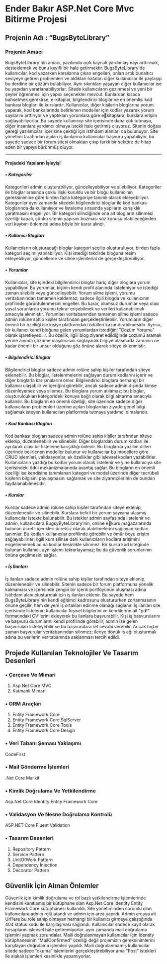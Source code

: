 # Ender Bakır ASP.Net Core Mvc Bitirme Projesi
## Projenin Adı : “BugsByteLibrary”
### Projenin Amacı
BugsByteLibrary'nin amacı, yazılımda açık kaynak yardımlaşmayı arttırmak, 
desteklemek ve bunu keyifli bir hale getirmektir.
BugsByteLibrary'de kullanıcılar, kod yazarken karşılarına çıkan engelleri, onları artık 
bunaltıcı seviyeye getiren problemleri ve aldıkları hataları diğer kullanıcılar ile paylaşıp 
bu derdine bir çözüm bulabiliyor. Aynı sıkıntıları yaşayan diğer kullanıcılar ise bu yapıdan 
yararlanabiliyorlar.
Sitede kullanıcıların gezinmesi ve yeni bir şeyler öğrenmesi için yapıcı seçenekler mevcut. 
Bunlardan kısaca bahsetmek gerekirse, e-kitaplar, bilgilendirici bloglar ve en önemlisi 
kod bankası blogları ile kurslardır.
Kullanıcılar, diğer kişilerin bloglarına yorum yaparak, kod bankalarında belirlenen 
modeller için kodlar yazarak yorum sayılarını arttırıyor ve yaptıkları yorumlara göre ekitaplara, kurslara erişim sağlayabiliyorlar. Bu sayede kullanıcıyı site içerisinde daha çok 
tutmaya, diğer insanlara yardımcı olmaya istekli hale getirmiş oluyoruz.
Sitenin doğası gereği yazılımcıları içerisine çektiği için istihdam alanları da bulunuyor. 
Site yönetimi tarafından açılan iş ilanlarına kullanıcılar başvuru yapabiliyor, bu sayede 
sadece bir forum sitesi olmaktan çıkıp farklı bir sektöre de hitap eden bir yapıya bürünmüş oluyor.

------------

#### Projedeki Yapıların İşleyişi
##### • Kategoriler
Kategorileri admin oluşturabiliyor, güncelleyebiliyor ve silebiliyor. Kategoriler ile 
bloglar arasında çoklu ilişki kuruldu ve bir bloğu kullanıcının gereksinimine göre birden fazla 
kategoriye tanımlı olarak ekleyebiliyor. Kategoriler aynı zamanda sitedeki bilgilendirici 
bloglar ile kod bankası bloglarında da kullanılıyor ve listeleme sırasında yapıların karışıklık 
yaratmasını engelliyor. Bir kategori silindiğinde ona ait blogların silinmesi özelliği kapalı, 
çünkü sitenin yapısını bozması söz konusu olabileceğinden veri kaybını önlemesi adına böyle 
bir karar alındı.
##### • Kullanıcı Blogları
Kullanıcıların oluşturacağı bloglar kategori seçilip oluşturuluyor, birden fazla kategori seçimi 
yapılabiliyor. Kişi istediği takdirde bloğuna resim ekleyebiliyor, güncelleme ve silme 
işlemlerini de gerçekleştirebiliyor.
##### • Yorumlar
Kullanıcılar, site içindeki bilgilendirici bloglar hariç diğer bloglara yorum yapabiliyor. Bu 
yorumlar, kişinin kendi profil alanında listeleniyor ve istediği zaman silebilir veya 
güncelleyebilir. Yorum silme işlemi, yorumu veritabanından tamamen kaldırmaz; sadece ilgili 
blogda ve kullanıcının profilinde görüntülenmesini engeller. Bu karar, olumsuz durumlar 
veya olası yasal sorunlarda yorumu tekrar erişebilmek ve verileri kullanabilmek amacıyla 
alınmıştır. Yorumları veritabanından tamamen silme işlemi sadece admin rolüne sahip kişiler 
tarafından gerçekleştirilebilir.
Yorumların diğer önemli bir özelliği ise kişiye platformdaki ödülleri kazandırabilmesidir. 
Ayrıca, bir kullanıcı kendi bloğuna gelen yorumlardan istediğini "Çözüm Yorumu" olarak 
işaretleyebilir. Bu özellik, ilgili blog ziyaret edildiğinde çözümü aramak yerine anında çözüme 
ulaşılmasını sağlayarak bilgiye ulaşmada zamanın ne kadar önemli bir unsur olduğunu göz 
önüne alarak siteye eklenmiştir.
##### • Bilgilendirici Bloglar
Bilgilendirici bloglar sadece admin rolüne sahip kişiler tarafından siteye eklenebilir. Bu 
bloglar, listelenmelerini sağlayan durum kodlarını içerir ve diğer bloglarla karışmalarını 
önler. Bilgilendirici bloglara herhangi bir kullanıcı ulaşabilir ve içeriğini görebilir, ancak 
sadece admin dışında kimse düzenleyemez veya silemez. Bu bloglara yorum atılamaz; bu 
bloglar, oluşturuldukları kategorideki konuya bağlı olarak bilgi aktarma amacıyla kullanılır. 
Bu blogların en önemli özelliği, site üzerinde sadece diğer kullanıcıların problemleri üzerine 
açılan bloglardan ziyade genel bilgi sağlamak isteyen kullanıcıları platformda tutmaya 
yardımcı olmalarıdır.
##### • Kod Bankası Blogları
Kod bankası blogları sadece admin rolüne sahip kişiler tarafından siteye eklenip, 
düzenlenebilir ve silinebilir. Diğer bloglardan durum kodları ile ayrılarak olası bir listeleme 
karışıklığı önlenir. Bu bloglarda yazılım dilleri üzerinde belirlenen modeller bulunur ve 
kullanıcılar bu modellere göre CRUD işlemleri, validasyonlar, ek özellikler gibi işlevsel kodları 
yazabilirler. Kullanıcıların yazdığı bu kodlar yorum olarak listelenir ve yine kullanıcıya site 
içerisindeki ödül mekanizmalarında avantaj sağlar. Bu blogların en önemli özelliği ise 
kendisine tanımlanan kategori ve model üzerinde diğer tecrübeli kişilerin bilgisini 
paylaşmasını sağlamak ve site ziyaretçilerinin de bundan faydalanabilmesidir.
##### • Kurslar
Kurslar sadece admin rolüne sahip kişiler tarafından siteye eklenip, düzenlenebilir ve 
silinebilir. Kurslara belirli bir yorum sayısına ulaşmış kullanıcılar istekte bulunabilir. Bu 
istekler admin sayfasında listelenir ve admin, kullanıcılara BugsyByteLibrary'nin, online ekurs mağazalarında bulunan ücretli içerikleri ücretsiz olarak alabilmelerini sağlayan kodları 
tanımlar. Bu kodları kullanıcılar profilinde görebilir ve ömür boyu erişim sağlayabilirler; ilgili 
kurs silinse dahi kullanıcıların kodlara erişimini engellememek adına kodlar kesinlikle 
silinmez. Bir kursa kod isteğinde bulunan kullanıcı, aynı işlemi tekrarlayamaz; bu da güvenlik 
sorunlarının önüne geçilmesini sağlar.
##### • İş İlanları
İş ilanları sadece admin rolüne sahip kişiler tarafından siteye eklenip, düzenlenebilir ve 
silinebilir. Sitenin sadece bir forum platformuna yönelik kalmaması ve içerisinde zengin bir 
içerik portföyünün oluşması adına istihdam alanı oluşturmak için iş ilanları eklenir. Bu 
sayede hem BugsByteLibrary'nin kendi eğitimci kadrosunu oluştururken zorlanmasının 
önüne geçilir, hem de yeni iş ortakları edinme olanağı sağlanır. İş ilanları site içerisinde 
listelenir; kullanıcılar kişisel bilgilerini ve kendilerine ait "pdf" formatındaki CV'lerini 
ekleyerek bu ilanlara başvurabilir. Kişi iş başvurularını ve başvuru durumlarını kendi 
profilinde görebilir, admin ise gelen başvuruları listeleyebilir ve bu başvurulara ret cevabı 
verebilir. Ancak hiçbir zaman başvurular veritabanından silinmez; ileriye dönük iş ağı 
oluşturmak adına bu verilerin veritabanında saklanması tercih edildi.
## Projede Kullanılan Teknolojiler Ve Tasarım Desenleri
### • Çerçeve Ve Mimari
1. Asp.Net Core MVC
2. Katmanlı Mimari
### • ORM Araçları
1. Entity Framework Core 
2. Entity Framework Core SqlServer
3. Entity Framework Core Tools
4. Entity Framework Core Design
### • Veri Tabanı Şeması Yaklaşımı
CodeFirst
### • Mail Gönderme İşlemleri
.Net Core Mailkit
### • Kimlik Doğrulama Ve Yetkilendirme
Asp.Net Core Identity Entity Framework Core
### • Validasyon Ve Nesne Doğrulama Kontrolü
ASP.NET Core Fluent Validation
### • Tasarım Desenleri 
1. Repository Pattern
2. Service Pattern
3. UnitOfWork Pattern
4. Dependency İnjection
5. Decorator Pattern
## Güvenlik İçin Alınan Önlemler 
Güvenlik için kimlik doğrulama ve rol bazlı yetkilendirme işlemlerinde kendisini kanıtlamış bir 
kütüphane olan Asp.Net Core Identity Entity Framework Core kütüphanesi kullanıldı.
Site yönetiminden sorumlu olan kullanıcılara admin rolü atandı ve admin için area yapıldı.
Admin areaya ait Url’lere bu role sahip olmayan herhangi bir kullanıcı girmeye çalıştığında 404 
status kodu ile karşılaşması sağlandı.
Kullanıcılar sadece kayıt olarak hesaplarını işlevsel hale getiremiyorlar. aynı zamanda mail 
doğrulama işlemini yapmak zorundalar. Maili doğrulanmayan kullanıcılar için Identity 
kütüphanesinin “MailConfirmed” özelliği değil projemizin gereksinimlerini karşılayan
doğrulama işlemleri yapıldı. Maili doğrulanmamış kullanıcılar sitede sadece “okuma” 
işlemlerini gerçekleştirebiliyor ama “Post” istekleri ile alakalı işlemleri kesinlikle yapamıyorlar.
